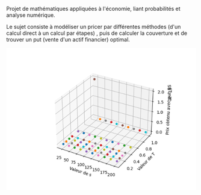Projet de mathématiques appliquées à l'économie, liant probabilités et analyse numérique.

Le sujet consiste à modéliser un pricer par différentes méthodes (d'un calcul direct à un calcul par étapes) , puis de calculer la couverture et de trouver 
un put (vente d'un actif financier) optimal.

![alt text](https://github.com/0x14mth3n1ght/Pricer-Monte-Carlo-Black-Scholes/blob/main/Figure_3.png)
